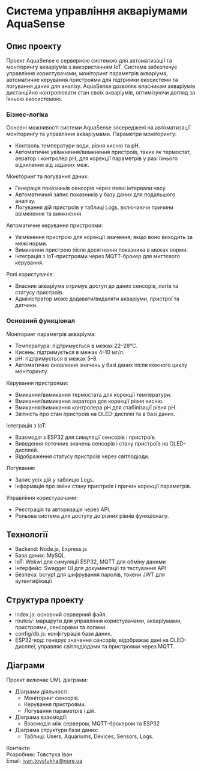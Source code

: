 # Система управління акваріумами AquaSense

## Опис проекту

Проект AquaSense є серверною системою для автоматизації та моніторингу акваріумів з використанням IoT. Система забезпечує управління користувачами, моніторинг параметрів акваріума, автоматичне керування пристроями для підтримки екосистеми та логування даних для аналізу. AquaSense дозволяє власникам акваріумів дистанційно контролювати стан своїх акваріумів, оптимізуючи догляд за їхньою екосистемою.


### Бізнес-логіка
Основні можливості системи AquaSense зосереджені на автоматизації моніторингу та управління акваріумами.
Параметри моніторингу:
- Контроль температури води, рівня кисню та pH.
- Автоматичне увімкнення/вимкнення пристроїв, таких як термостат, аератор і контролер pH, для корекції параметрів у разі їхнього відхилення від заданих меж.

Моніторинг та логування даних:
- Генерація показників сенсорів через певні інтервали часу.
- Автоматичний запис показників у базу даних для подальшого аналізу.
- Логування дій пристроїв у таблиці Logs, включаючи причини ввімкнення та вимкнення.

Автоматичне керування пристроями:
- Увімкнення пристрою для корекції значення, якщо воно виходить за межі норми.
- Вимкнення пристрою після досягнення показника в межах норми.
- Інтеграція з IoT-пристроями через MQTT-брокер для миттєвого керування.

Ролі користувачів:
- Власник акваріума отримує доступ до даних сенсорів, логів та статусу пристроїв.
- Адміністратор може додавати/видаляти акваріуми, пристрої та датчики.

### Основний функціонал
Моніторинг параметрів акваріума:
- Температура: підтримується в межах 22–28°C.
- Кисень: підтримується в межах 4–10 мг/л.
- pH: підтримується в межах 5–8.
- Автоматичне оновлення значень у базі даних після кожного циклу моніторингу.

Керування пристроями:
- Вмикання/вимикання термостата для корекції температури.
- Вмикання/вимикання аератора для корекції рівня кисню.
- Вмикання/вимикання контролера pH для стабілізації рівня pH.
- Звітність про стан пристроїв на OLED-дисплеї та в базі даних.

Інтеграція з IoT:
- Взаємодія з ESP32 для симуляції сенсорів і пристроїв.
- Виведення поточних значень сенсорів і стану пристроїв на OLED-дисплей.
- Відображення статусу пристроїв через світлодіоди.

Логування:
- Запис усіх дій у таблицю Logs.
- Інформація про зміни стану пристроїв і причин корекції параметрів.

Управління користувачами:
- Реєстрація та авторизація через API.
- Рольова система для доступу до різних рівнів функціоналу.


## Технології
- Backend: Node.js, Express.js
- База даних: MySQL
- IoT: Wokwi для симуляції ESP32, MQTT для обміну даними
- Інтерфейс: Swagger UI для документації та тестування API
- Безпека: bcrypt для шифрування паролів, токени JWT для аутентифікації

## Структура проекту
- index.js: основний серверний файл.
- routes/: маршрути для управління користувачами, акваріумами, пристроями, сенсорами та логами.
- config/db.js: конфігурація бази даних.
- ESP32-код: генерує значення сенсорів, відображає дані на OLED-дисплеї, управляє світлодіодами та пристроями через MQTT.

## Діаграми
Проект включає UML діаграми:
- Діаграми діяльності:
  - Моніторинг сенсорів.
  - Керування пристроями.
  - Логування параметрів і дій.
- Діаграма взаємодії:
  - Взаємодія між сервером, MQTT-брокером та ESP32
- Діаграма структури бази даних:
  - Таблиці: Users, Aquariums, Devices, Sensors, Logs.

Контакти  
Розробник: Товстуха Іван  
Email: ivan.tovstukha@nure.ua
